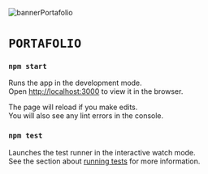 ![bannerPortafolio](https://github.com/LuAr97/PortafolioFrontend/assets/102659135/80650ef3-90b7-417f-83b6-c8d98f0ba478)
# `PORTAFOLIO`


### `npm start`

Runs the app in the development mode.\
Open [http://localhost:3000](http://localhost:3000) to view it in the browser.

The page will reload if you make edits.\
You will also see any lint errors in the console.

### `npm test`

Launches the test runner in the interactive watch mode.\
See the section about [running tests](https://facebook.github.io/create-react-app/docs/running-tests) for more information.
